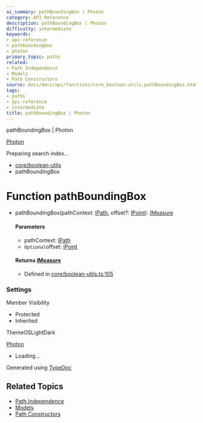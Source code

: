 ```yaml
---
ai_summary: pathBoundingBox | Photon
category: API Reference
description: pathBoundingBox | Photon
difficulty: intermediate
keywords:
- api-reference
- pathboundingbox
- photon
primary_topic: paths
related:
- Path Independence
- Models
- Path Constructors
source: docs/docs/api/functions/core_boolean-utils.pathBoundingBox.html
tags:
- paths
- api-reference
- intermediate
title: pathBoundingBox | Photon
---
```

pathBoundingBox | Photon

[Photon](../index.md)




Preparing search index...

* [core/boolean-utils](../modules/core_boolean-utils.md)
* pathBoundingBox

# Function pathBoundingBox

* pathBoundingBox(pathContext: [IPath](../interfaces/core_schema.IPath.md), offset?: [IPoint](../interfaces/core_schema.IPoint.md)): [IMeasure](../interfaces/core_core.IMeasure.md)

  #### Parameters

  + pathContext: [IPath](../interfaces/core_schema.IPath.md)
  + `Optional`offset: [IPoint](../interfaces/core_schema.IPoint.md)

  #### Returns [IMeasure](../interfaces/core_core.IMeasure.md)

  + Defined in [core/boolean-utils.ts:105](https://github.com/mwhite454/photon/blob/main/packages/photon/src/core/boolean-utils.ts#L105)

### Settings

Member Visibility

* Protected
* Inherited

ThemeOSLightDark

[Photon](../index.md)

* Loading...

Generated using [TypeDoc](https://typedoc.org/)

## Related Topics

- [Path Independence](../index.md)
- [Models](../index.md)
- [Path Constructors](../index.md)
